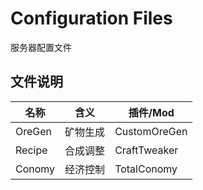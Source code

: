# Configuration Files
服务器配置文件
## 文件说明
| 名称 | 含义 | 插件/Mod |
| ---- | ---- | ---- |
| OreGen | 矿物生成 | CustomOreGen |
| Recipe | 合成调整 | CraftTweaker |
| Conomy | 经济控制 | TotalConomy |